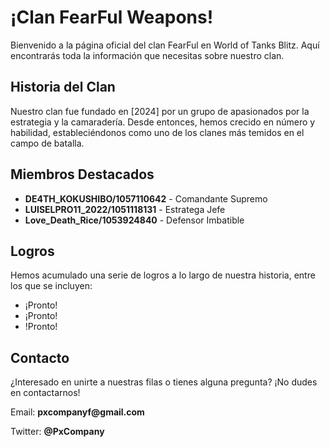 <html lang="es">
<head>
<meta charset="UTF-8">
<meta name="viewport" content="width=device-width, initial-scale=1.0">
<link rel="stylesheet" href="https://cdnjs.cloudflare.com/ajax/libs/font-awesome/5.15.4/css/all.min.css"> <!-- Agrega FontAwesome para íconos -->
<body>
<link rel="stylesheet" href="fearful.css">
<div class="container">
  <h1>¡Clan FearFul Weapons!</h1>
  <p>Bienvenido a la página oficial del clan FearFul en World of Tanks Blitz. Aquí encontrarás toda la información que necesitas sobre nuestro clan.</p>
  
  <h2>Historia del Clan</h2>
  <p>Nuestro clan fue fundado en [2024] por un grupo de apasionados por la estrategia y la camaradería. Desde entonces, hemos crecido en número y habilidad, estableciéndonos como uno de los clanes más temidos en el campo de batalla.</p>
  
  <h2>Miembros Destacados</h2>
  <ul>
    <li><strong>DE4TH_KOKUSHIBO/1057110642</strong> - Comandante Supremo</li>
    <li><strong>LUISELPRO11_2022/1051118131</strong> - Estratega Jefe</li>
    <li><strong>Love_Death_Rice/1053924840</strong> - Defensor Imbatible</li>
    <!-- Añade más miembros destacados según sea necesario -->
  </ul>
  
  <h2>Logros</h2>
  <p>Hemos acumulado una serie de logros a lo largo de nuestra historia, entre los que se incluyen:</p>
  <ul>
    <li>¡Pronto!</li>
    <li>¡Pronto!</li>
    <li>!Pronto!</li>
    <!-- Añade más logros según sea necesario -->
  </ul>
  
  <div class="contact-info">
    <h2>Contacto</h2>          
    <p>¿Interesado en unirte a nuestras filas o tienes alguna pregunta? ¡No dudes en contactarnos!</p>
    <p><i class="fas fa-envelope"></i> Email: <strong>pxcompanyf@gmail.com</strong></p>
    <p><i class="fab fa-twitter"></i> Twitter: <strong>@PxCompany</strong></p>
    <!-- Añade más información de contacto si es necesario -->
  </div>
</div>
</body>
